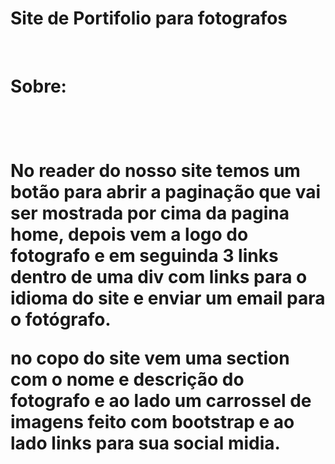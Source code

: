 <h1>Site de Portifolio para fotografos</h1>
<br>
<h1>Sobre:<h1><br>

No reader do nosso site temos um botão para abrir a paginação que vai ser mostrada por cima da pagina home, depois vem a logo do fotografo e em seguinda 3 links dentro de uma div com links para o idioma do site e enviar um email para o fotógrafo.

no copo do site vem uma section com o nome e descrição do fotografo e ao lado um carrossel de imagens feito com bootstrap e ao lado links para sua social midia. 
